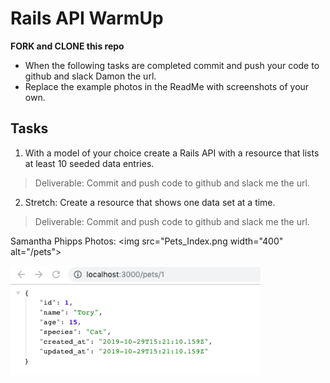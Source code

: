 # Rails API WarmUp

**FORK and CLONE this repo**

 - When the following tasks are completed commit and push your code to github and slack Damon the url.
 - Replace the example photos in the ReadMe with screenshots of your own.
 
## Tasks

1. With a model of your choice create a Rails API with a resource that lists at least 10 seeded data entries. 
  > Deliverable: Commit and push code to github and slack me the url. 
  
2. Stretch: Create a resource that shows one data set at a time. 
  > Deliverable: Commit and push code to github and slack me the url.  
  
  <!-- *Example 1:* <img src="index.png" width="400" alt="/pirates">
  
  *Example 2:* <img src="show.png" width="400" alt="/pirates/:id"> -->

Samantha Phipps Photos: 
<img src="Pets_Index.png width="400" alt="/pets">

<img src="Pets_Show.png" width="400" alt="/pets/:id">

